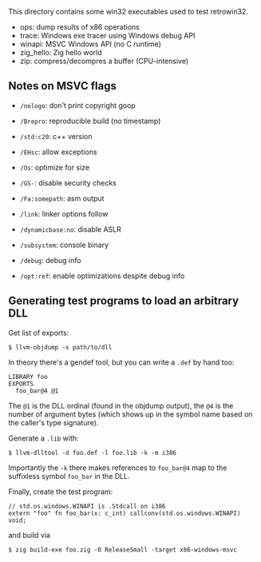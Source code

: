 This directory contains some win32 executables used to test retrowin32.

- ops: dump results of x86 operations
- trace: Windows exe tracer using Windows debug API
- winapi: MSVC Windows API (no C runtime)
- zig_hello: Zig hello world
- zip: compress/decompres a buffer (CPU-intensive)

## Notes on MSVC flags

- `/nologo`: don't print copyright goop
- `/Brepro`: reproducible build (no timestamp)
- `/std:c20`: c++ version
- `/EHsc`: allow exceptions
- `/Os`: optimize for size
- `/GS-`: disable security checks
- `/Fa:somepath`: asm output

- `/link`: linker options follow
- `/dynamicbase:no`: disable ASLR
- `/subsystem`: console binary
- `/debug`: debug info
- `/opt:ref`: enable optimizations despite debug info

## Generating test programs to load an arbitrary DLL

Get list of exports:

```
$ llvm-objdump -x path/to/dll
```

In theory there's a gendef tool, but you can write a `.def` by hand too:

```
LIBRARY foo
EXPORTS
  foo_bar@4 @1
```

The `@1` is the DLL ordinal (found in the objdump output), the `@4` is the
number of argument bytes (which shows up in the symbol name based on the
caller's type signature).

Generate a `.lib` with:

```
$ llvm-dlltool -d foo.def -l foo.lib -k -m i386
```

Importantly the `-k` there makes references to `foo_bar@4` map to the suffixless
symbol `foo_bar` in the DLL.

Finally, create the test program:

```zig
// std.os.windows.WINAPI is .Stdcall on i386
extern "foo" fn foo_bar(x: c_int) callconv(std.os.windows.WINAPI) void;
```

and build via

```
$ zig build-exe foo.zig -O ReleaseSmall -target x86-windows-msvc
```
